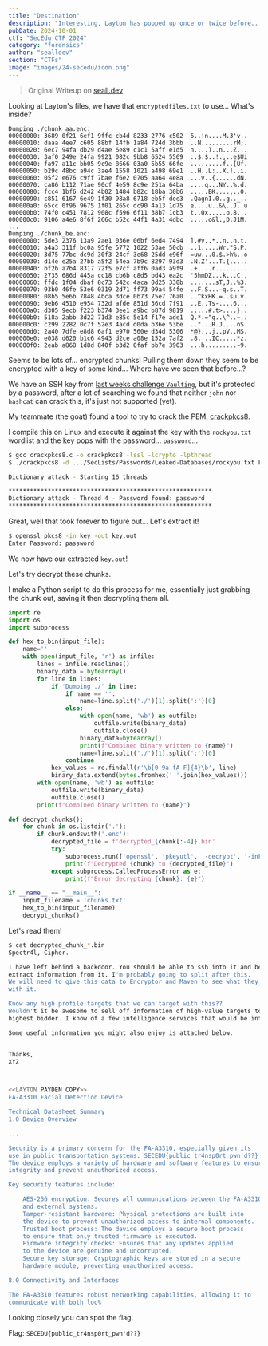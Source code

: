 ```yaml
---
title: "Destination"
description: "Interesting, Layton has popped up once or twice before... Why does he have encrypted data? He seems like the kind of guy to use fairly common passwords, I'm sure he can't be too malicious. But, what could his involvement be? What secrets is he hiding? **There is no requirement to brute-force infra here, please avoid doing so** Search for the flag by decrypting the data.\n\n`http://files.secedu.site/`"
pubDate: 2024-10-01
ctf: "SecEdu CTF 2024"
category: "forensics"
author: "sealldev"
section: "CTFs"
image: "images/24-secedu/icon.png"
---
```


> Original Writeup on [seall.dev](https://seall.dev/posts/seceduweek32024#destination)

Looking at Layton's files, we have that `encryptedfiles.txt` to use... What's inside?

```
Dumping ./chunk_aa.enc:
00000000: 3689 0f21 6ef1 9ffc cb4d 8233 2776 c502  6..!n....M.3'v..
00000010: daaa 4ee7 c605 88bf 14fb 1a84 724d 3bbb  ..N.........rM;.
00000020: 6ec7 94fa db29 d4ae 6e89 c1c1 5aff e1d5  n....)..n...Z...
00000030: 3af0 249e 24fa 9921 082c 9bb8 6524 5569  :.$.$..!.,..e$Ui
00000040: fa97 a11c bb05 9c9e 8666 03a0 5b55 66fe  .........f..[Uf.
00000050: b29c 48bc a94c 3ae4 1558 1021 a498 69e1  ..H..L:..X.!..i.
00000060: 05f2 e676 c9ff 7bae f6e2 0705 aa64 4e8a  ...v..{......dN.
00000070: ca86 b112 71ae 90cf 4e59 8c9e 251a 64ba  ....q...NY..%.d.
00000080: fcc4 1bf6 d242 4b02 1484 b82c 18ba 30b6  .....BK....,..0.
00000090: c851 6167 6e49 1f30 98a8 6718 eb5f dee3  .QagnI.0..g.._..
000000a0: 65cc 0f96 9675 1f01 265c dc90 4a13 1d75  e....u..&\..J..u
000000b0: 74f0 c451 7812 908c f596 6f11 38b7 1cb3  t..Qx.....o.8...
000000c0: 9106 a4e6 8f6f 266c b52c 44f1 4a31 4dbc  .....o&l.,D.J1M.
...
Dumping ./chunk_be.enc:
00000000: 5de3 2376 13a9 2ae1 036e 06bf 6ed4 7494  ].#v..*..n..n.t.
00000010: a4a3 311f bc0a 95fe 5772 1022 53ae 50cb  ..1.....Wr."S.P.
00000020: 3d75 77bc dc9d 30f3 24cf 3e68 25dd e96f  =uw...0.$.>h%..o
00000030: d14e e25a 27bb a5f2 54ea 7b9c 8297 93d3  .N.Z'...T.{.....
00000040: bf2b a7b4 8317 72f5 e7cf aff6 0ad3 a9f9  .+....r.........
00000050: 2735 686d 445a cc18 cb6b c8d5 bd43 ea2c  '5hmDZ...k...C.,
00000060: ffdc 1f04 dbaf 8c73 542c 4aca 0d25 330b  .......sT,J..%3.
00000070: 93b0 46fe 53e6 0319 2d71 ff73 99a4 54fe  ..F.S...-q.s..T.
00000080: 08b5 5e6b 7848 4bca 3dce 0b73 75e7 76a0  ..^kxHK.=..su.v.
00000090: 9eb6 4510 e954 732d afde 851d 36cd 7f91  ..E..Ts-....6...
000000a0: d305 9ecb f223 b374 3ee1 a9bc b87d 9819  .....#.t>....}..
000000b0: 518a 2abb 3d22 71d3 e85c 5e14 f17e ade1  Q.*.="q..\^..~..
000000c0: c299 2282 0c7f 52e3 4acd d0da b36e 53be  .."...R.J....nS.
000000d0: 2a40 7dfe e8d8 6af1 e970 560e d34d 5306  *@}...j..pV..MS.
000000e0: e038 d620 b1c6 4943 d2ce a08e 152a 7af2  .8. ..IC.....*z.
000000f0: 2eab a868 1d8d 840f b3d2 0faf bb7e 3903  ...h.........~9.
```

Seems to be lots of... encrypted chunks! Pulling them down they seem to be encrypted with a key of some kind... Where have we seen that before...?

We have an SSH key from [last weeks challenge `Vaulting`](24-seceduweek2-vaulting), but it's protected by a password, after a lot of searching we found that neither `john` nor `hashcat` can crack this, it's just not supported (yet).

My teammate (the goat) found a tool to try to crack the PEM, [crackpkcs8](https://github.com/chipx0r/crackpkcs8).

I compile this on Linux and execute it against the key with the `rockyou.txt` wordlist and the key pops with the password... `password`...
```bash
$ gcc crackpkcs8.c -o crackpkcs8 -lssl -lcrypto -lpthread
$ ./crackpkcs8 -d .../SecLists/Passwords/Leaked-Databases/rockyou.txt key

Dictionary attack - Starting 16 threads

*********************************************************
Dictionary attack - Thread 4 - Password found: password
*********************************************************
```

Great, well that took forever to figure out... Let's extract it!

```bash
$ openssl pkcs8 -in key -out key.out
Enter Password: password
```

We now have our extracted `key.out`!

Let's try decrypt these chunks.

I make a Python script to do this process for me, essentially just grabbing the chunk out, saving it then decrypting them all.

```python
import re
import os
import subprocess

def hex_to_bin(input_file):
    name=''
    with open(input_file, 'r') as infile:
        lines = infile.readlines()
        binary_data = bytearray()
        for line in lines:
            if 'Dumping ./' in line:
                if name == '':
                    name=line.split('./')[1].split(':')[0]
                else:
                    with open(name, 'wb') as outfile:
                        outfile.write(binary_data)
                        outfile.close()
                    binary_data=bytearray()
                    print(f"Combined binary written to {name}")
                    name=line.split('./')[1].split(':')[0]
                continue
            hex_values = re.findall(r'\b[0-9a-fA-F]{4}\b', line)
            binary_data.extend(bytes.fromhex(' '.join(hex_values)))
        with open(name, 'wb') as outfile:
            outfile.write(binary_data)
            outfile.close()
        print(f"Combined binary written to {name}")

def decrypt_chunks():
    for chunk in os.listdir('.'):
        if chunk.endswith('.enc'):
            decrypted_file = f'decrypted_{chunk[:-4]}.bin'
            try:
                subprocess.run(['openssl', 'pkeyutl', '-decrypt', '-inkey', 'key.out', '-in', chunk, '-out', decrypted_file], check=True)
                print(f"Decrypted {chunk} to {decrypted_file}")
            except subprocess.CalledProcessError as e:
                print(f"Error decrypting {chunk}: {e}")

if __name__ == "__main__":
    input_filename = 'chunks.txt'
    hex_to_bin(input_filename)
    decrypt_chunks()
```

Let's read them!
```bash
$ cat decrypted_chunk_*.bin 
Spectr4l, Cipher.

I have left behind a backdoor. You should be able to ssh into it and begin to
extract information from it. I'm probably going to split after this.
We will need to give this data to Encryptor and Maven to see what they can do
with it.

Know any high profile targets that we can target with this??
Wouldn't it be awesome to sell off information of high-value targets to the 
highest bidder. I know of a few intelligence services that would be interested.

Some useful information you might also enjoy is attached below.


Thanks,
XYZ



<<LAYTON PAYDEN COPY>>
FA-A3310 Facial Detection Device

Technical Datasheet Summary
1.0 Device Overview

...

Security is a primary concern for the FA-A3310, especially given its
use in public transportation systems. SECEDU{public_tr4nsp0rt_pwn'd??}
The device employs a variety of hardware and software features to ensure data
integrity and prevent unauthorized access.

Key security features include:

    AES-256 encryption: Secures all communications between the FA-A3310
    and external systems.
    Tamper-resistant hardware: Physical protections are built into
    the device to prevent unauthorized access to internal components.
    Trusted boot process: The device employs a secure boot process
    to ensure that only trusted firmware is executed.
    Firmware integrity checks: Ensures that any updates applied
    to the device are genuine and uncorrupted.
    Secure key storage: Cryptographic keys are stored in a secure
    hardware module, preventing unauthorized access.

8.0 Connectivity and Interfaces

The FA-A3310 features robust networking capabilities, allowing it to
communicate with both loc%   
```

Looking closely you can spot the flag.

Flag: `SECEDU{public_tr4nsp0rt_pwn'd??}`